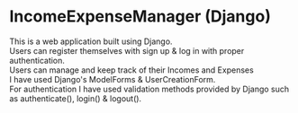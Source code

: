 # IncomeExpenseManager (Django)

This is a web application built using Django. <br>
Users can register themselves with sign up & log in with proper authentication. <br>
Users can manage and keep track of their Incomes and Expenses <br>
I have used Django's ModelForms & UserCreationForm. <br>
For authentication I have used validation methods provided by Django such as authenticate(), login() & logout().
